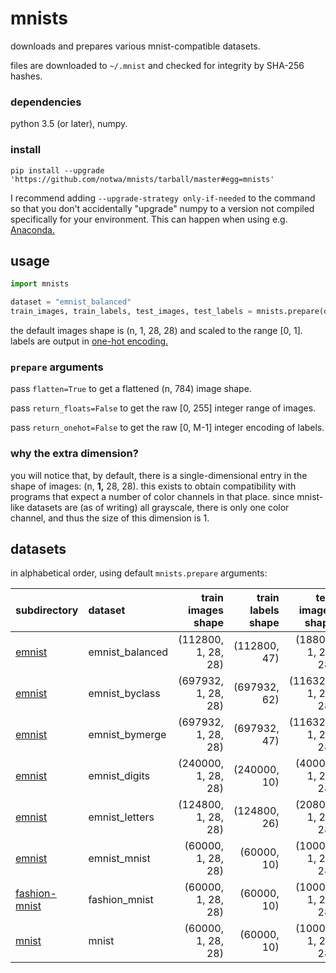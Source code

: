# mnists

downloads and prepares various mnist-compatible datasets.

files are downloaded to `~/.mnist`
and checked for integrity by SHA-256 hashes.

### dependencies

python 3.5 (or later), numpy.

### install

`pip install --upgrade 'https://github.com/notwa/mnists/tarball/master#egg=mnists'`

I recommend adding `--upgrade-strategy only-if-needed` to the command
so that you don't accidentally "upgrade" numpy to
a version not compiled specifically for your environment.
This can happen when using e.g. [Anaconda.][anaconda]

[anaconda]: //www.anaconda.com/

## usage

```python
import mnists

dataset = "emnist_balanced"
train_images, train_labels, test_images, test_labels = mnists.prepare(dataset)
```

the default images shape is (n, 1, 28, 28) and scaled to the range [0, 1].
labels are output in [one-hot encoding.][onehot]

[onehot]: //machinelearningmastery.com/why-one-hot-encode-data-in-machine-learning/

### `prepare` arguments

pass `flatten=True` to get a flattened (n, 784) image shape.

pass `return_floats=False` to get the raw [0, 255] integer range of images.

pass `return_onehot=False` to get the raw [0, M-1] integer encoding of labels.

### why the extra dimension?

you will notice that, by default,
there is a single-dimensional entry in the shape of images:
(n, **1,** 28, 28).
this exists to obtain compatibility with programs that
expect a number of color channels in that place.
since mnist-like datasets are (as of writing) all grayscale,
there is only one color channel, and thus the size of this dimension is 1.

## datasets

in alphabetical order, using default `mnists.prepare` arguments:

| subdirectory         | dataset              | train images shape   | train labels shape   | test images shape    | test labels shape    |
| :---                 | :---                 | ---:                 | ---:                 | ---:                 | ---:                 |
| [emnist][]           | emnist\_balanced     | (112800, 1, 28, 28)  | (112800, 47)         | (18800, 1, 28, 28)   | (18800, 47)          |
| [emnist][]           | emnist\_byclass      | (697932, 1, 28, 28)  | (697932, 62)         | (116323, 1, 28, 28)  | (116323, 62)         |
| [emnist][]           | emnist\_bymerge      | (697932, 1, 28, 28)  | (697932, 47)         | (116323, 1, 28, 28)  | (116323, 47)         |
| [emnist][]           | emnist\_digits       | (240000, 1, 28, 28)  | (240000, 10)         | (40000, 1, 28, 28)   | (40000, 10)          |
| [emnist][]           | emnist\_letters      | (124800, 1, 28, 28)  | (124800, 26)         | (20800, 1, 28, 28)   | (20800, 26)          |
| [emnist][]           | emnist\_mnist        | (60000, 1, 28, 28)   | (60000, 10)          | (10000, 1, 28, 28)   | (10000, 10)          |
| [fashion-mnist][]    | fashion\_mnist       | (60000, 1, 28, 28)   | (60000, 10)          | (10000, 1, 28, 28)   | (10000, 10)          |
| [mnist][]            | mnist                | (60000, 1, 28, 28)   | (60000, 10)          | (10000, 1, 28, 28)   | (10000, 10)          |

[emnist]: //www.nist.gov/itl/iad/image-group/emnist-dataset
[fashion-mnist]: //github.com/zalandoresearch/fashion-mnist
[mnist]: http://yann.lecun.com/exdb/mnist/
